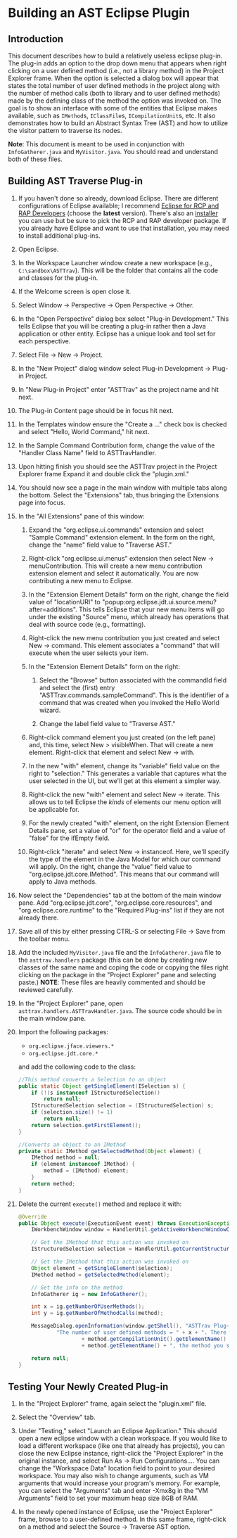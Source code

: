 # Building an AST Eclipse Plugin

## Introduction

This document describes how to build a relatively useless eclipse plug-in. The plug-in adds an option to the drop down menu that appears when right clicking on a user defined method (i.e., not a library method) in the Project Explorer frame. When the option is selected a dialog box will appear that states the total number of user defined methods in the project along with the number of method calls (both to library and to user defined methods) made by the defining class of the method the option was invoked on. The goal is to show an interface with some of the entities that Eclipse makes available, such as `IMethod`s, `IClassFile`s, `ICompilationUnit`s, etc. It also demonstrates how to build an Abstract Syntax Tree (AST) and how to utilize the visitor pattern to traverse its nodes.

**Note**: This document is meant to be used in conjunction with `InfoGatherer.java` and `MyVisitor.java`. You should read and understand both of these files.

## Building AST Traverse Plug-in

1. If you haven't done so already, download Eclipse. There are different configurations of Eclipse available; I recommend [Eclipse for RCP and RAP Developers][eclipse] (choose the **latest** version). There's also an [installer][installer] you can use but be sure to pick the RCP and RAP developer package. If you already have Eclipse and want to use that installation, you may need to install additional plug-ins.

1. Open Eclipse.

1. In the Workspace Launcher window create a new workspace (e.g., `C:\sandbox\ASTTrav`). This will be the folder that contains all the code and classes for the plug-in.

1. If the Welcome screen is open close it.

1. Select Window -> Perspective -> Open Perspective -> Other.

1. In the "Open Perspective" dialog box select "Plug-in Development." This tells Eclipse that you will be creating a plug-in rather then a Java application or other entity. Eclipse has a unique look and tool set for each perspective.

1. Select File -> New -> Project.

1. In the "New Project" dialog window select Plug-in Development -> Plug-in Project.

1. In "New Plug-in Project" enter "ASTTrav" as the project name and hit next.

1. The Plug-in Content page should be in focus hit next.

1. In the Templates window ensure the "Create a ..." check box is checked and select "Hello, World Command," hit next.

1. In the Sample Command Contribution form, change the value of the "Handler Class Name" field to ASTTravHandler.

1. Upon hitting finish you should see the ASTTrav project in the Project Explorer frame Expand it and double click the "plugin.xml."

1. You should now see a page in the main window with multiple tabs along the bottom. Select the "Extensions" tab, thus bringing the Extensions page into focus.

1. In the "All Extensions" pane of this window:

    1. Expand the "org.eclipse.ui.commands" extension and select "Sample Command" extension element. In the form on the right, change the "name" field value to "Traverse AST." 

    1. Right-click "org.eclipse.ui.menus" extension then select New -> menuContribution. This will create a new menu contribution extension element and select it automatically. You are now contributing a new menu to Eclipse.

    1. In the "Extension Element Details" form on the right, change the field value of "locationURI" to "popup:org.eclipse.jdt.ui.source.menu?after=additions". This tells Eclipse that your new menu items will go under the existing "Source" menu, which already has operations that deal with source code (e.g., formatting). 

    1. Right-click the new menu contribution you just created and select New -> command. This element associates a "command" that will execute when the user selects your item.

    1. In the "Extension Element Details" form on the right: 
    
        1. Select the "Browse" button associated with the commandId field and select the (first) entry "ASTTrav.commands.sampleCommand". This is the identifier of a command that was created when you invoked the Hello World wizard. 

        1. Change the label field value to "Traverse AST."

    1. Right-click command element you just created (on the left pane) and, this time, select New > visibleWhen. That will create a new element. Right-click that element and select New -> with.

    1. In the new "with" element, change its "variable" field value on the right to "selection." This generates a variable that captures what the user selected in the UI, but we'll get at this element a simpler way.

    1. Right-click the new "with" element and select New -> iterate. This allows us to tell Eclipse the *kinds* of elements our menu option will be applicable for.

    1. For the newly created "with" element, on the right Extension Element Details pane, set a value of "or" for the operator field and a value of "false" for the ifEmpty field.

    1. Right-click "iterate" and select New -> instanceof. Here, we'll specify the type of the element in the Java Model for which our command will apply. On the right, change the "value" field value to "org.eclipse.jdt.core.IMethod". This means that our command will apply to Java methods. 

1. Now select the "Dependencies" tab at the bottom of the main window pane. Add "org.eclipse.jdt.core", "org.eclipse.core.resources", and "org.eclipse.core.runtime" to the "Required Plug-ins" list if they are not already there.

1. Save all of this by either pressing CTRL-S or selecting File -> Save from the toolbar menu.

1. Add the included `MyVisitor.java` file and the `InfoGatherer.java` file to the `asttrav.handlers` package (this can be done by creating new classes of the same name and coping the code or copying the files right clicking on the package in the "Project Explorer" pane and selecting paste.) **NOTE**: These files are heavily commented and should be reviewed carefully.

1. In the "Project Explorer" pane, open `asttrav.handlers.ASTTravHandler.java`. The source code should be in the main window pane.

1. Import the following packages:
    - `org.eclipse.jface.viewers.*`
    - `org.eclipse.jdt.core.*`

    and add the collowing code to the class:
    ```java
    //This method converts a Selection to an object
    public static Object getSingleElement(ISelection s) {
        if (!(s instanceof IStructuredSelection))
            return null;
        IStructuredSelection selection = (IStructuredSelection) s;
        if (selection.size() != 1)
            return null;
        return selection.getFirstElement();
    }

    //Converts an object to an IMethod
    private static IMethod getSelectedMethod(Object element) {
        IMethod method = null;
        if (element instanceof IMethod) {
            method = (IMethod) element;
        }
        return method;
    }
    ```

1. Delete the current `execute()` method and replace it with:
    ```java
    @Override
    public Object execute(ExecutionEvent event) throws ExecutionException {
        IWorkbenchWindow window = HandlerUtil.getActiveWorkbenchWindowChecked(event);

        // Get the IMethod that this action was invoked on
        IStructuredSelection selection = HandlerUtil.getCurrentStructuredSelection(event);

        // Get the IMethod that this action was invoked on
        Object element = getSingleElement(selection);
        IMethod method = getSelectedMethod(element);

        // Get the info on the method
        InfoGatherer ig = new InfoGatherer();

        int x = ig.getNumberOfUserMethods();
        int y = ig.getNumberOfMethodCalls(method);

        MessageDialog.openInformation(window.getShell(), "ASTTrav Plug-in",
                "The number of user defined methods = " + x + ". There were " + y + " method calls made from "
                        + method.getCompilationUnit().getElementName() + " which is the declaring class of "
                        + method.getElementName() + ", the method you selected.");

        return null;
    }
    ```

## Testing Your Newly Created Plug-in

1. In the "Project Explorer" frame, again select the "plugin.xml" file.

1. Select the "Overview" tab.

1. Under "Testing," select "Launch an Eclipse Application." This should open a new eclipse window with a clean workspace. If you would like to load a different workspace (like one that already has projects), you can close the new Eclipse instance, right-click the "Project Explorer" in the original instance, and select Run As -> Run Configurations.... You can change the "Workspace Data" location field to point to your desired workspace. You may also wish to change arguments, such as VM arguments that would increase your program's memory. For example, you can select the "Arguments" tab and enter -Xmx8g in the "VM Arguments" field to set your maximum heap size 8GB of RAM.

1. In the newly opened instance of Eclipse, use the "Project Explorer" frame, browse to a user-defined method. In this same frame, right-click on a method and select the Source -> Traverse AST option.

[eclipse]: https://www.eclipse.org/downloads/packages/release/2022-09/r/eclipse-ide-rcp-and-rap-developers
[installer]: https://www.eclipse.org/downloads/
